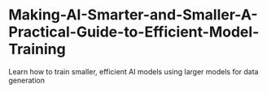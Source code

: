 # Making-AI-Smarter-and-Smaller-A-Practical-Guide-to-Efficient-Model-Training
Learn how to train smaller, efficient AI models using larger models for data generation
